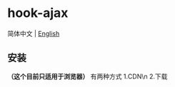 # hook-ajax
简体中文 | [English](https://github.com/lindengxu68/hook-ajax/)
## 安装
**（这个目前只适用于浏览器）**
有两种方式
1.CDN\n
2.下载

